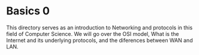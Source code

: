 # Basics 0
This directory serves as an introduction to Networking and protocols in this field of Computer Science.  We will go over the OSI model, What is the Internet and its underlying protocols, and the diferences between WAN and LAN.
